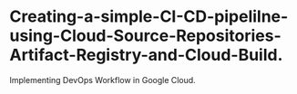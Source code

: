 # Creating-a-simple-CI-CD-pipelilne-using-Cloud-Source-Repositories-Artifact-Registry-and-Cloud-Build.
Implementing DevOps Workflow in Google Cloud.
